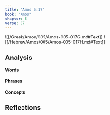 ```yaml
---
title: "Amos 5:17"
book: "Amos"
chapter: 5
verse: 17
---
```

![[/Greek/Amos/005/Amos-005-017G.md#Text]]
![[/Hebrew/Amos/005/Amos-005-017H.md#Text]]

## Analysis

#### Words

#### Phrases

#### Concepts

## Reflections
